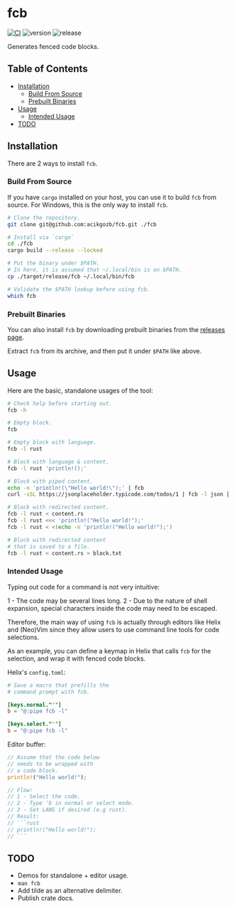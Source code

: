 # fcb

[![CI](https://github.com/acikgozb/fcb/actions/workflows/ci.yml/badge.svg)](https://github.com/acikgozb/fcb/actions/workflows/ci.yml) ![version](https://img.shields.io/badge/version-0.1.0-red) ![release](https://img.shields.io/badge/release-stable-89e051)

Generates fenced code blocks.

## Table of Contents

<!--toc:start-->
  - [Installation](#installation)
    - [Build From Source](#build-from-source)
    - [Prebuilt Binaries](#prebuilt-binaries)
  - [Usage](#usage)
    - [Intended Usage](#intended-usage)
  - [TODO](#todo)
<!--toc:end-->

## <a id='installation'></a> Installation

There are 2 ways to install `fcb`.

### <a id='build-from-source'></a> Build From Source

If you have `cargo` installed on your host, you can use it to build `fcb` from source.
For Windows, this is the only way to install `fcb`.

```bash
# Clone the repository.
git clone git@github.com:acikgozb/fcb.git ./fcb

# Install via `cargo`
cd ./fcb
cargo build --release --locked 

# Put the binary under $PATH.
# In here, it is assumed that ~/.local/bin is on $PATH.
cp ./target/release/fcb ~/.local/bin/fcb

# Validate the $PATH lookup before using fcb.
which fcb
```

### <a id='prebuilt-binaries'></a> Prebuilt Binaries

You can also install `fcb` by downloading prebuilt binaries from the [releases page](https://github.com/acikgozb/fcb/releases).

Extract `fcb` from its archive, and then put it under `$PATH` like above.

## <a id='usage'></a> Usage

Here are the basic, standalone usages of the tool:

```bash
# Check help before starting out.
fcb -h

# Empty block.
fcb

# Empty block with language.
fcb -l rust

# Block with language & content.
fcb -l rust 'println!();'

# Block with piped content.
echo -n 'println!(\"Hello world!\");' | fcb
curl -sSL https://jsonplaceholder.typicode.com/todos/1 | fcb -l json | clip

# Block with redirected content.
fcb -l rust < content.rs
fcb -l rust <<< 'println!("Hello world!");'
fcb -l rust < <(echo -n 'println!("Hello world!");')

# Block with redirected content
# that is saved to a file.
fcb -l rust < content.rs > block.txt
```

### <a id='intended-usage'></a> Intended Usage

Typing out code for a command is not very intuitive:

1 - The code may be several lines long.
2 - Due to the nature of shell expansion, special characters
inside the code may need to be escaped.

Therefore, the main way of using `fcb` is actually through editors like Helix and (Neo)Vim since they allow users to use command line tools for code selections.

As an example, you can define a keymap in Helix that calls `fcb` for the selection, and wrap it with fenced code blocks.

Helix's `config.toml`:

```toml
# Save a macro that prefills the
# command prompt with fcb.

[keys.normal."'"]
b = "@:pipe fcb -l"

[keys.select."'"]
b = "@:pipe fcb -l"
```

Editor buffer:

~~~rust
// Assume that the code below
// needs to be wrapped with
// a code block.
println!("Hello world!");

// Flow:
// 1 - Select the code.
// 2 - Type 'b in normal or select mode.
// 3 - Set LANG if desired (e.g rust).
// Result:
// ```rust
// println!("Hello world!");
// ```
~~~

## <a id='todo'></a> TODO

- Demos for standalone + editor usage.
- `man fcb`
- Add tilde as an alternative delimiter.
- Publish crate docs.
